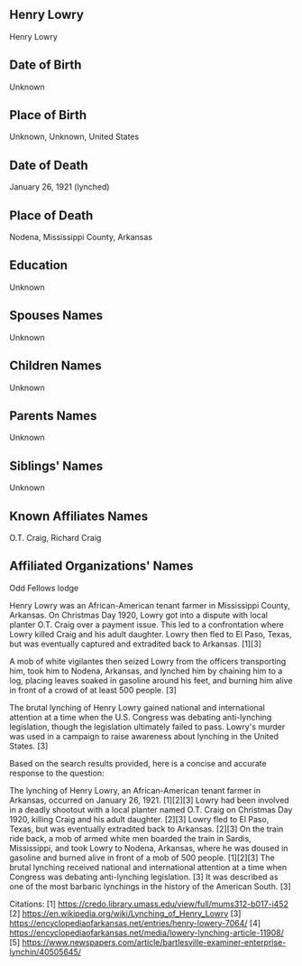 ## Henry Lowry
Henry Lowry

## Date of Birth
Unknown

## Place of Birth
Unknown, Unknown, United States

## Date of Death
January 26, 1921 (lynched)

## Place of Death
Nodena, Mississippi County, Arkansas

## Education
Unknown

## Spouses Names
Unknown

## Children Names
Unknown

## Parents Names
Unknown

## Siblings' Names
Unknown

## Known Affiliates Names
O.T. Craig, Richard Craig

## Affiliated Organizations' Names
Odd Fellows lodge

Henry Lowry was an African-American tenant farmer in Mississippi County, Arkansas. On Christmas Day 1920, Lowry got into a dispute with local planter O.T. Craig over a payment issue. This led to a confrontation where Lowry killed Craig and his adult daughter. Lowry then fled to El Paso, Texas, but was eventually captured and extradited back to Arkansas. [1][3]

A mob of white vigilantes then seized Lowry from the officers transporting him, took him to Nodena, Arkansas, and lynched him by chaining him to a log, placing leaves soaked in gasoline around his feet, and burning him alive in front of a crowd of at least 500 people. [3]

The brutal lynching of Henry Lowry gained national and international attention at a time when the U.S. Congress was debating anti-lynching legislation, though the legislation ultimately failed to pass. Lowry's murder was used in a campaign to raise awareness about lynching in the United States. [3]

Based on the search results provided, here is a concise and accurate response to the question:

The lynching of Henry Lowry, an African-American tenant farmer in Arkansas, occurred on January 26, 1921. [1][2][3] Lowry had been involved in a deadly shootout with a local planter named O.T. Craig on Christmas Day 1920, killing Craig and his adult daughter. [2][3] Lowry fled to El Paso, Texas, but was eventually extradited back to Arkansas. [2][3] On the train ride back, a mob of armed white men boarded the train in Sardis, Mississippi, and took Lowry to Nodena, Arkansas, where he was doused in gasoline and burned alive in front of a mob of 500 people. [1][2][3] The brutal lynching received national and international attention at a time when Congress was debating anti-lynching legislation. [3] It was described as one of the most barbaric lynchings in the history of the American South. [3]

Citations:
[1] https://credo.library.umass.edu/view/full/mums312-b017-i452
[2] https://en.wikipedia.org/wiki/Lynching_of_Henry_Lowry
[3] https://encyclopediaofarkansas.net/entries/henry-lowery-7064/
[4] https://encyclopediaofarkansas.net/media/lowery-lynching-article-11908/
[5] https://www.newspapers.com/article/bartlesville-examiner-enterprise-lynchin/40505645/
